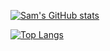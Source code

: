 [![Sam's GitHub stats](https://github-readme-stats.vercel.app/api?username=SUPERYELLOWBEAVER87&count_private=true&theme=radical)](https://github.com/SUPERYELLOWBEAVER87/github-readme-stats)

[![Top Langs](https://github-readme-stats.vercel.app/api/top-langs/?username=SUPERYELLOWBEAVER87&layout=compact&theme=radical)](https://github.com/SUPERYELLOWBEAVER87/github-readme-stats)
